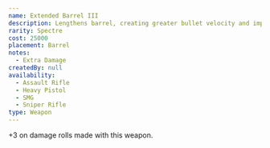 ```yaml
---
name: Extended Barrel III
description: Lengthens barrel, creating greater bullet velocity and impact.
rarity: Spectre
cost: 25000
placement: Barrel
notes:
  - Extra Damage
createdBy: null
availability:
  - Assault Rifle
  - Heavy Pistol
  - SMG
  - Sniper Rifle
type: Weapon
---
```

+3 on damage rolls made with this weapon.

